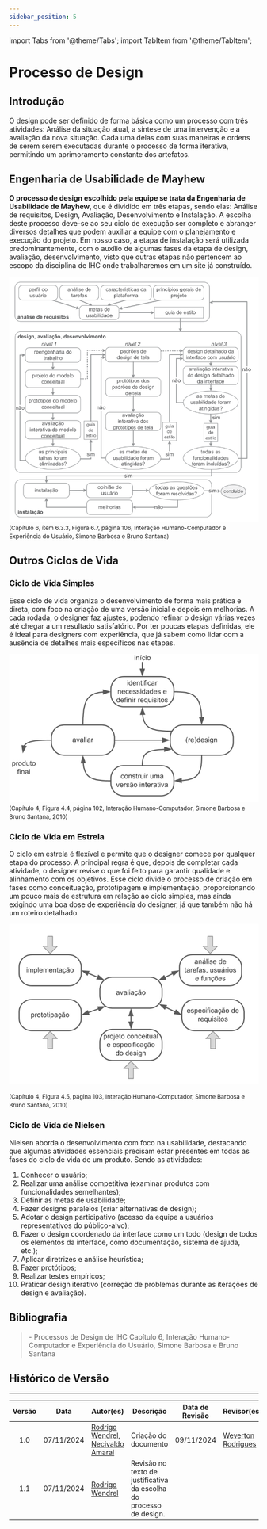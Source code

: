 ```yaml
---
sidebar_position: 5
---
```


import Tabs from '@theme/Tabs';
import TabItem from '@theme/TabItem';

# Processo de Design

## Introdução

O design pode ser definido de forma básica como um processo com três atividades: Análise da situação atual,
a síntese de uma intervenção e a avaliação da nova situação. Cada uma delas com suas maneiras e ordens de
serem serem executadas durante o processo de forma iterativa, permitindo um aprimoramento constante dos artefatos.

## Engenharia de Usabilidade de Mayhew

**O processo de design escolhido pela equipe se trata da Engenharia de Usabilidade de Mayhew**, que é dividido em três etapas, sendo elas:
Análise de requisitos, Design, Avaliação, Desenvolvimento e Instalação. A escolha deste processo deve-se ao seu ciclo de execução
ser completo e abranger diversos detalhes que podem auxiliar a equipe com o planejamento e execução do projeto. Em nosso caso, a etapa de instalação será utilizada predominantemente, com o auxílio de algumas fases da etapa de design, avaliação, desenvolvimento, visto que outras etapas não pertencem ao escopo da disciplina de IHC onde trabalharemos em um site já construído.

![Ciclo de vida Mayhew](../planejamento/assets/mayhew.png)
<br/>
<small>(Capítulo 6, ítem 6.3.3, Figura 6.7, página 106, Interação Humano-Computador e Experiência do Usuário, Simone Barbosa e Bruno Santana)</small>

## Outros Ciclos de Vida


### Ciclo de Vida Simples

Esse ciclo de vida organiza o desenvolvimento de forma mais prática e direta, com foco na criação de uma versão inicial e depois em melhorias. A cada rodada, o designer faz ajustes, podendo refinar o design várias vezes até chegar a um resultado satisfatório. Por ter poucas etapas definidas, ele é ideal para designers com experiência, que já sabem como lidar com a ausência de detalhes mais específicos nas etapas.

![Ciclo De Vida Simples](../planejamento/assets/simples.png)
<br/>
<small>(Capítulo 4, Figura 4.4, página 102, Interação Humano-Computador, Simone Barbosa e Bruno Santana, 2010)</small>

### Ciclo de Vida em Estrela
O ciclo em estrela é flexível e permite que o designer comece por qualquer etapa do processo. A principal regra é que, depois de completar cada atividade, o designer revise o que foi feito para garantir qualidade e alinhamento com os objetivos. Esse ciclo divide o processo de criação em fases como conceituação, prototipagem e implementação, proporcionando um pouco mais de estrutura em relação ao ciclo simples, mas ainda exigindo uma boa dose de experiência do designer, já que também não há um roteiro detalhado.

![Ciclo De Vida em Estrela](../planejamento/assets/estrela.png)
<br/>

<small>(Capítulo 4, Figura 4.5, página 103, Interação Humano-Computador, Simone Barbosa e Bruno Santana, 2010)</small>


### Ciclo de Vida de Nielsen
Nielsen aborda o desenvolvimento com foco na usabilidade, destacando que algumas atividades essenciais precisam estar presentes em todas as fases do ciclo de vida de um produto. Sendo as atividades:

1. Conhecer o usuário;
2. Realizar uma análise competitiva (examinar produtos com funcionalidades semelhantes);
3. Definir as metas de usabilidade;
4. Fazer designs paralelos (criar alternativas de design);
5. Adotar o design participativo (acesso da equipe a usuários representativos do público-alvo);
6. Fazer o design coordenado da interface como um todo (design de todos os elementos da interface, como documentação, sistema de ajuda, etc.);
7. Aplicar diretrizes e análise heurística;
8. Fazer protótipos;
9. Realizar testes empíricos;
10. Praticar design iterativo (correção de problemas durante as iterações de design e avaliação).

## Bibliografia

> \- Processos de Design de IHC Capítulo 6, Interação Humano-Computador e Experiência do Usuário, Simone Barbosa e Bruno Santana

## Histórico de Versão

---

| Versão |    Data    | Autor(es)                                        | Descrição                | Data de Revisão | Revisor(es) |
| :----: | :--------: | ------------------------------------------------ | ------------------------ | :-------------: | ----------- |
|  1.0   | 07/11/2024 | [Rodrigo Wendrel](https://github.com/rodwendrel), [Necivaldo Amaral](https://github.com/junioramaral22) | Criação do documento | 09/11/2024 | [Weverton Rodrigues](https://github.com/vevetin) |
|  1.1   | 07/11/2024 | [Rodrigo Wendrel](https://github.com/rodwendrel)  | Revisão no texto de justificativa da escolha do processo de design. |  |  |
